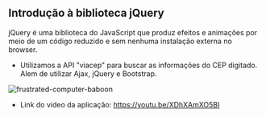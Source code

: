 ## Introdução à biblioteca jQuery

jQuery é uma biblioteca do JavaScript que produz efeitos e animações por meio de um código reduzido e sem nenhuma instalação externa no browser.

- Utilizamos a API "viacep" para buscar as informações do CEP digitado. Alem de utilizar Ajax, jQuery e Bootstrap.

![frustrated-computer-baboon](https://media.giphy.com/media/UsBn4cgdVrDvqvFaPV/giphy.gif)

- Link do video da aplicação: https://youtu.be/XDhXAmXO5BI